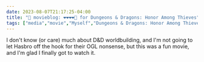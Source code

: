 ---date: 2023-08-07T21:17:25-04:00title: "🍿 movieblog: ❤️❤️❤️❤️🖤 for Dungeons & Dragons: Honor Among Thieves"tags: ["media","movie","Myself","Dungeons & Dragons: Honor Among Thieves","TTRPGs","Wizards of the Coast","OGL","Dungeons and Dragons"]---I don't know (or care) much about D&D worldbuilding, and I'm not going to let Hasbro off the hook for their OGL nonsense, but this was a fun movie, and I'm glad I finally got to watch it.